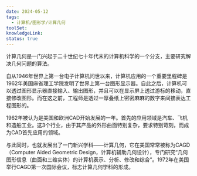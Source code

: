 ```yaml
---
date: 2024-05-12
tags:
  - 计算机/图形学/计算几何
toolSet: 
knowledgeLink: 
status: true
---
```

计算几何是一门兴起于二十世纪七十年代末的计算机科学的一个分支，主要研究解决几何问题的算法。

自从1946年世界上第一台电子计算机问世以来，计算机应用的一个重要里程碑是1962年美国麻省理工学院发明了世界上第一台图形显示器。自此之后，计算机可以透过图形显示器直接输入、输出图形，并且可以在显示屏上透过游标的移动，直接修改图形。而在这之前，工程师是透过一厚叠纸上密密麻麻的数字来间接表达工程图形的。

1962年被认为是美国和欧洲CAD开始发展的一年。首先的应用领域是汽车、飞机和造船工业。这3个行业，由于其产品的外形曲面特别复杂，要求特别苛刻，而成为CAD首先应用的领域。

与此同时，也就发展出了一门新兴学科——计算几何，它在美国常常被称为CAGD（Computer Aided Geometric Design，计算机辅助几何设计），专门研究“几何图形信息（曲面和三维实体）的计算机表示、分析、修改和综合”。1972年在美国举行CAGD第一次国际会议，标志计算几何学科的形成。

